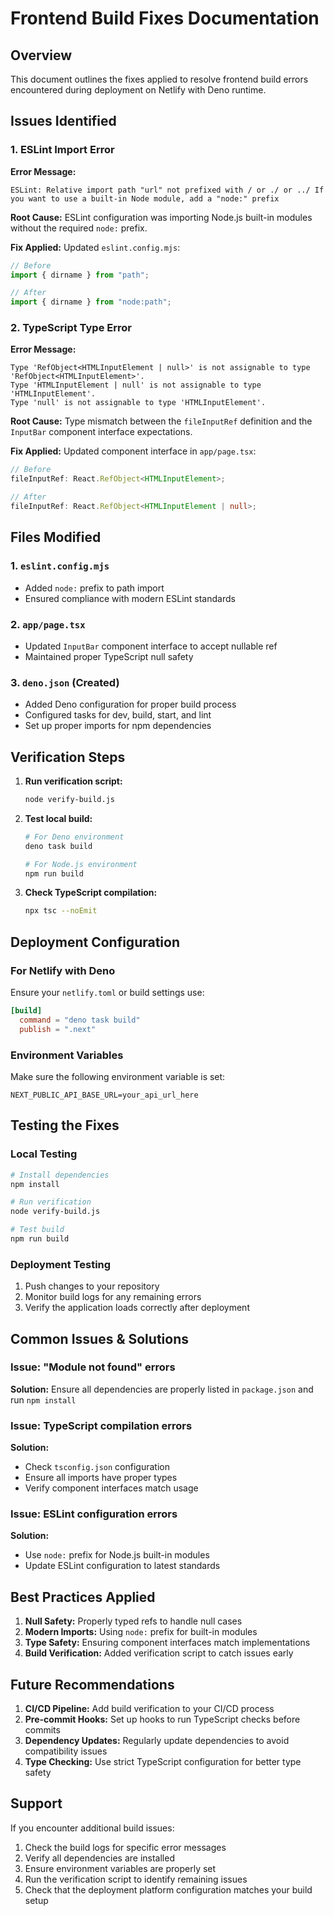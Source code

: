 # Frontend Build Fixes Documentation

## Overview

This document outlines the fixes applied to resolve frontend build errors encountered during deployment on Netlify with Deno runtime.

## Issues Identified

### 1. ESLint Import Error
**Error Message:**
```
ESLint: Relative import path "url" not prefixed with / or ./ or ../ If you want to use a built-in Node module, add a "node:" prefix
```

**Root Cause:**
ESLint configuration was importing Node.js built-in modules without the required `node:` prefix.

**Fix Applied:**
Updated `eslint.config.mjs`:
```javascript
// Before
import { dirname } from "path";

// After
import { dirname } from "node:path";
```

### 2. TypeScript Type Error
**Error Message:**
```
Type 'RefObject<HTMLInputElement | null>' is not assignable to type 'RefObject<HTMLInputElement>'.
Type 'HTMLInputElement | null' is not assignable to type 'HTMLInputElement'.
Type 'null' is not assignable to type 'HTMLInputElement'.
```

**Root Cause:**
Type mismatch between the `fileInputRef` definition and the `InputBar` component interface expectations.

**Fix Applied:**
Updated component interface in `app/page.tsx`:
```typescript
// Before
fileInputRef: React.RefObject<HTMLInputElement>;

// After
fileInputRef: React.RefObject<HTMLInputElement | null>;
```

## Files Modified

### 1. `eslint.config.mjs`
- Added `node:` prefix to path import
- Ensured compliance with modern ESLint standards

### 2. `app/page.tsx`
- Updated `InputBar` component interface to accept nullable ref
- Maintained proper TypeScript null safety

### 3. `deno.json` (Created)
- Added Deno configuration for proper build process
- Configured tasks for dev, build, start, and lint
- Set up proper imports for npm dependencies

## Verification Steps

1. **Run verification script:**
   ```bash
   node verify-build.js
   ```

2. **Test local build:**
   ```bash
   # For Deno environment
   deno task build

   # For Node.js environment
   npm run build
   ```

3. **Check TypeScript compilation:**
   ```bash
   npx tsc --noEmit
   ```

## Deployment Configuration

### For Netlify with Deno
Ensure your `netlify.toml` or build settings use:
```toml
[build]
  command = "deno task build"
  publish = ".next"
```

### Environment Variables
Make sure the following environment variable is set:
```
NEXT_PUBLIC_API_BASE_URL=your_api_url_here
```

## Testing the Fixes

### Local Testing
```bash
# Install dependencies
npm install

# Run verification
node verify-build.js

# Test build
npm run build
```

### Deployment Testing
1. Push changes to your repository
2. Monitor build logs for any remaining errors
3. Verify the application loads correctly after deployment

## Common Issues & Solutions

### Issue: "Module not found" errors
**Solution:** Ensure all dependencies are properly listed in `package.json` and run `npm install`

### Issue: TypeScript compilation errors
**Solution:**
- Check `tsconfig.json` configuration
- Ensure all imports have proper types
- Verify component interfaces match usage

### Issue: ESLint configuration errors
**Solution:**
- Use `node:` prefix for Node.js built-in modules
- Update ESLint configuration to latest standards

## Best Practices Applied

1. **Null Safety:** Properly typed refs to handle null cases
2. **Modern Imports:** Using `node:` prefix for built-in modules
3. **Type Safety:** Ensuring component interfaces match implementations
4. **Build Verification:** Added verification script to catch issues early

## Future Recommendations

1. **CI/CD Pipeline:** Add build verification to your CI/CD process
2. **Pre-commit Hooks:** Set up hooks to run TypeScript checks before commits
3. **Dependency Updates:** Regularly update dependencies to avoid compatibility issues
4. **Type Checking:** Use strict TypeScript configuration for better type safety

## Support

If you encounter additional build issues:

1. Check the build logs for specific error messages
2. Verify all dependencies are installed
3. Ensure environment variables are properly set
4. Run the verification script to identify remaining issues
5. Check that the deployment platform configuration matches your build setup
